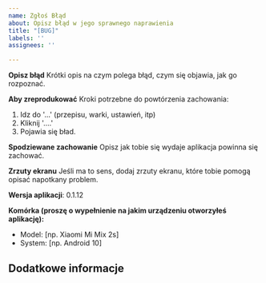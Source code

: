 ```yaml
---
name: Zgłoś Błąd
about: Opisz błąd w jego sprawnego naprawienia
title: "[BUG]"
labels: ''
assignees: ''

---
```


**Opisz błąd**
Krótki opis na czym polega błąd, czym się objawia, jak go rozpoznać.

**Aby zreprodukować**
Kroki potrzebne do powtórzenia zachowania:
1. Idz do '...' (przepisu, warki, ustawień, itp)
2. Kliknij  '....'
3. Pojawia się bład.

**Spodziewane zachowanie**
Opisz jak tobie się wydaje aplikacja powinna się zachować.

**Zrzuty ekranu**
Jeśli ma to sens, dodaj zrzuty ekranu, które tobie pomogą opisać napotkany problem.

**Wersja aplikacji**:  0.1.12

**Komórka (proszę o wypełnienie na jakim urządzeniu otworzyłeś aplikację):**
 - Model: [np. Xiaomi Mi Mix 2s]
 - System: [np. Android 10]

**Dodatkowe informacje**
--

